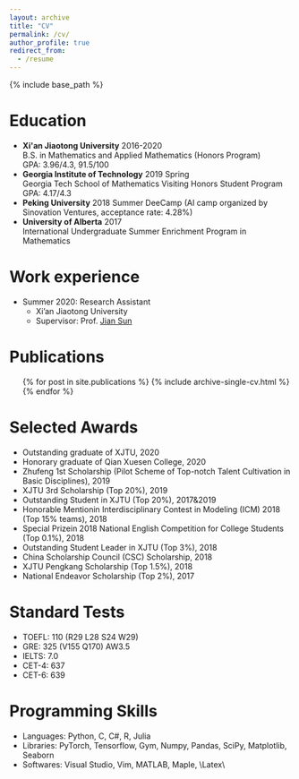 ```yaml
---
layout: archive
title: "CV"
permalink: /cv/
author_profile: true
redirect_from:
  - /resume
---
```


{% include base_path %}

Education
======
* **Xi'an Jiaotong University**  2016-2020  
B.S. in Mathematics and Applied Mathematics (Honors Program)  
GPA: 3.96/4.3, 91.5/100
* **Georgia Institute of Technology**  2019 Spring  
Georgia Tech School of Mathematics Visiting Honors Student Program  
GPA: 4.17/4.3
* **Peking University**  2018 Summer
DeeCamp (AI camp organized by Sinovation Ventures, acceptance rate: 4.28%)
* **University of Alberta**  2017  
International Undergraduate Summer Enrichment Program in Mathematics

Work experience
======
* Summer 2020: Research Assistant
  * Xi’an Jiaotong University
  * Supervisor: Prof. [Jian Sun](http://gr.xjtu.edu.cn/web/jiansun)
  

Publications
======
  <ul>{% for post in site.publications %}
    {% include archive-single-cv.html %}
  {% endfor %}</ul>
  
Selected Awards 
======
* Outstanding graduate of XJTU, 2020
* Honorary graduate of Qian Xuesen College, 2020
* Zhufeng 1st Scholarship (Pilot Scheme of Top-notch Talent Cultivation in Basic Disciplines), 2019
* XJTU 3rd Scholarship (Top 20%), 2019
* Outstanding Student in XJTU (Top 20%), 2017&2019
* Honorable Mentionin Interdisciplinary Contest in Modeling (ICM) 2018 (Top 15% teams), 2018
* Special Prizein 2018 National English Competition for College Students (Top 0.1%), 2018
* Outstanding Student Leader in XJTU (Top 3%), 2018
* China Scholarship Council (CSC) Scholarship, 2018
* XJTU Pengkang Scholarship (Top 1.5%), 2018
* National Endeavor Scholarship (Top 2%), 2017
  

Standard Tests
======
* TOEFL: 110 (R29 L28 S24 W29)
* GRE: 325 (V155 Q170) AW3.5
* IELTS: 7.0
* CET-4: 637
* CET-6: 639

Programming Skills
======
* Languages: Python, C, C#, R, Julia
* Libraries: PyTorch, Tensorflow, Gym, Numpy, Pandas, SciPy, Matplotlib, Seaborn
* Softwares: Visual Studio, Vim, MATLAB, Maple, \Latex\



